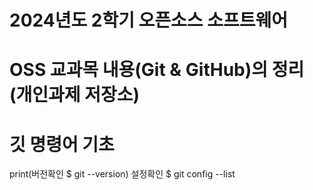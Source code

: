 # 2024년도 2학기 오픈소스 소프트웨어
# OSS 교과목 내용(Git & GitHub)의 정리(개인과제 저장소)

# 깃 명령어 기초
print(버전확인 $ git --version)
설정확인 $ git config --list

